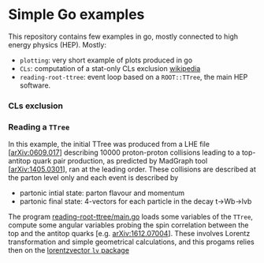 # Simple Go examples

This repository contains few examples in go, mostly connected to high energy physics (HEP). Mostly:
  + `plotting`: very short example of plots produced in go
  + `CLs`: computation of a stat-only CLs exclusion [wikipedia](https://en.wikipedia.org/wiki/CLs_method_(particle_physics))
  + `reading-root-ttree`: event loop based on a `ROOT::TTree`, the main HEP software.


### CLs exclusion


### Reading a `TTree`

In this example, the initial TTree was produced from a LHE file [[arXiv:0609.017](https://arxiv.org/abs/hep-ph/0609017)]
describing 10000 proton-proton collisions leading to a top-antitop quark pair production, as predicted by MadGraph
tool [[arXiv:1405.0301](https://arxiv.org/abs/1405.0301)], ran at the leading order.
These collisions are described at the parton level only and each event is described by
  + partonic intial state: parton flavour and momentum
  + partonic final state: 4-vectors for each particle in the decay t->Wb->lvb

The program [reading-root-ttree/main.go](reading-root-ttree/main.go) loads some variables of the `TTree`, compute
some angular variables probing the spin correlation between the top and the antitop quarks [e.g. [arXiv:1612.07004](https://arxiv.org/abs/1612.07004)]. These involves Lorentz transformation and simple geometrical calculations, and this progams relies then on the [lorentzvector `lv` package](https://godoc.org/github.com/rmadar/go-lorentz-vector/lv) 